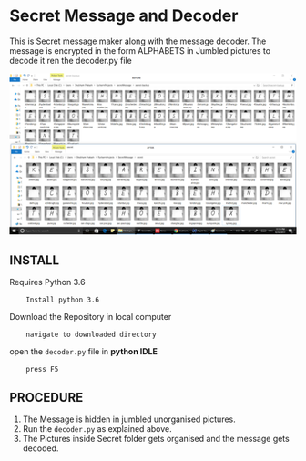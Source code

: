 # Secret Message and Decoder

This is Secret message maker along with the  message decoder. 
The message is encrypted in the form ALPHABETS in Jumbled pictures
to decode it ren the decoder.py file 

![PROJECT PICTURE](image/Project.png)
## INSTALL

Requires Python 3.6
```
    Install python 3.6
```
Download the Repository in local computer
```
    navigate to downloaded directory
```

open the `decoder.py` file in **python IDLE** 
```
    press F5
```

## PROCEDURE

1. The Message is hidden in jumbled unorganised pictures.
2. Run the `decoder.py` as explained above.
3. The Pictures inside Secret folder gets organised and the message gets decoded.